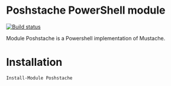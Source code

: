 # Poshstache PowerShell module

[![Build status](https://ci.appveyor.com/api/projects/status/gbqt5h9mat4124vr?svg=true)](https://ci.appveyor.com/project/baldator/poshstache)

Module Poshstache is a Powershell implementation of Mustache.

# Installation

    Install-Module Poshstache